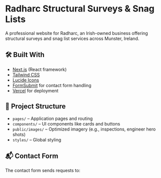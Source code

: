 # Radharc Structural Surveys & Snag Lists

A professional website for Radharc, an Irish-owned business offering structural surveys and snag list services across Munster, Ireland.

## 🛠 Built With

- [Next.js](https://nextjs.org/) (React framework)
- [Tailwind CSS](https://tailwindcss.com/)
- [Lucide Icons](https://lucide.dev/)
- [FormSubmit](https://formsubmit.co/) for contact form handling
- [Vercel](https://vercel.com/) for deployment

## 📁 Project Structure

- `pages/` – Application pages and routing
- `components/` – UI components like cards and buttons
- `public/images/` – Optimized imagery (e.g., inspections, engineer hero shots)
- `styles/` – Global styling

## 📬 Contact Form

The contact form sends requests to:
